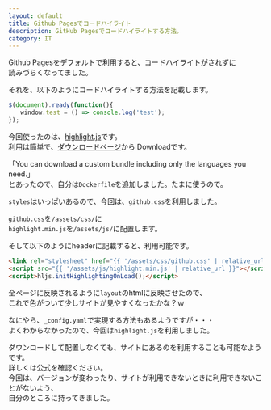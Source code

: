 ```yaml
---
layout: default
title: Github Pagesでコードハイライト
description: GitHub Pagesでコードハイライトする方法。
category: IT
---
```


Github Pagesをデフォルトで利用すると、コードハイライトがされずに  
読みづらくなってました。

それを、以下のようにコードハイライトする方法を記載します。

```JavaScript
$(document).ready(function(){
　　window.test = () => console.log('test');
});
```

今回使ったのは、[highlight.js](https://highlightjs.org/)です。  
利用は簡単で、[ダウンロードページ](https://highlightjs.org/download/)から
Downloadです。

「You can download a custom bundle including only the languages you need.」  
とあったので、自分は`Dockerfile`を追加しました。たまに使うので。

`styles`はいっぱいあるので、今回は、`github.css`を利用しました。

`github.css`を`/assets/css/`に  
`highlight.min.js`を`/assets/js/`に配置します。

そして以下のようにheaderに記載すると、利用可能です。

```HTML
<link rel="stylesheet" href="{{ '/assets/css/github.css' | relative_url }}">
<script src="{{ '/assets/js/highlight.min.js' | relative_url }}"></script>
<script>hljs.initHighlightingOnLoad();</script>
```

全ページに反映されるように`layout`のhtmlに反映させたので、  
これで色がついて少しサイトが見やすくなったかな？ｗ

なにやら、`_config.yaml`で実現する方法もあるようですが・・・  
よくわからなかったので、今回は`highlight.js`を利用しました。

ダウンロードして配置しなくても、サイトにあるのを利用することも可能なようです。  
詳しくは公式を確認ください。  
今回は、バージョンが変わったり、サイトが利用できないときに利用できないことがないよう、  
自分のところに持ってきました。
